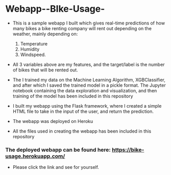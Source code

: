 # Webapp--BIke-Usage-

* This is a sample webapp I built which gives real-time predictions of how many bikes a bike renting company will rent out depending on the weather, mainly depending on:
  1. Temperature
  2. Humidity
  3. Windspeed.
  
* All 3 variables above are my features, and the target/label is the number of bikes that will be rented out.
* The I trained my data on the Machine Learning Algorithm, XGBClassifier, and after which I saved the trained model in a pickle format. The Jupyter notebook containing the data exploration and visualization, and then training of the model has been included in this repository
* I built my webapp using the Flask framework, where I created a simple HTML file to take in the input of the user, and return the prediction.
* The webapp was deployed on Heroku

* All the files used in creating the webapp has been included in this repository
### The deployed webapp can be found here: https://bike-usage.herokuapp.com/

* Please click the link and see for yourself.
